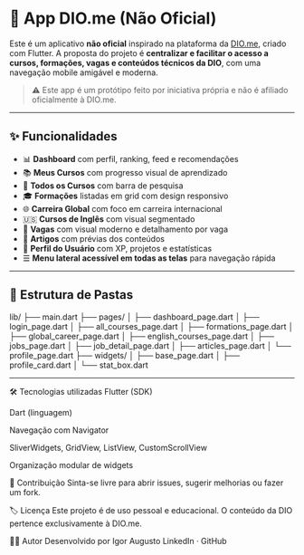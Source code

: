# 📱 App DIO.me (Não Oficial)

Este é um aplicativo **não oficial** inspirado na plataforma da [DIO.me](https://www.dio.me), criado com Flutter. A proposta do projeto é **centralizar e facilitar o acesso a cursos, formações, vagas e conteúdos técnicos da DIO**, com uma navegação mobile amigável e moderna.

> ⚠️ Este app é um protótipo feito por iniciativa própria e não é afiliado oficialmente à DIO.me.

---

## ✨ Funcionalidades

- 📊 **Dashboard** com perfil, ranking, feed e recomendações
- 📚 **Meus Cursos** com progresso visual de aprendizado
- 🧭 **Todos os Cursos** com barra de pesquisa
- 🎓 **Formações** listadas em grid com design responsivo
- 🌐 **Carreira Global** com foco em carreira internacional
- 🇺🇸 **Cursos de Inglês** com visual segmentado
- 💼 **Vagas** com visual moderno e detalhamento por vaga
- 📰 **Artigos** com prévias dos conteúdos
- 👤 **Perfil do Usuário** com XP, projetos e estatísticas
- ☰ **Menu lateral acessível em todas as telas** para navegação rápida

---

## 🧱 Estrutura de Pastas

lib/
├── main.dart
├── pages/
│ ├── dashboard_page.dart
│ ├── login_page.dart
│ ├── all_courses_page.dart
│ ├── formations_page.dart
│ ├── global_career_page.dart
│ ├── english_courses_page.dart
│ ├── jobs_page.dart
│ ├── job_detail_page.dart
│ ├── articles_page.dart
│ └── profile_page.dart
├── widgets/
│ ├── base_page.dart
│ ├── profile_card.dart
│ └── stat_box.dart


---

🛠 Tecnologias utilizadas
Flutter (SDK)

Dart (linguagem)

Navegação com Navigator

SliverWidgets, GridView, ListView, CustomScrollView

Organização modular de widgets

🤝 Contribuição
Sinta-se livre para abrir issues, sugerir melhorias ou fazer um fork.

🏷️ Licença
Este projeto é de uso pessoal e educacional. O conteúdo da DIO pertence exclusivamente à DIO.me.

🙋‍♂️ Autor
Desenvolvido por Igor Augusto
LinkedIn · GitHub
